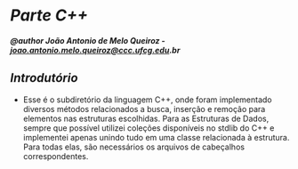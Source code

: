 # **_Parte C++_**
#### _@author João Antonio de Melo Queiroz - joao.antonio.melo.queiroz@ccc.ufcg.edu.br_

## _Introdutório_
* Esse é o subdiretório da linguagem C++, onde foram implementado diversos métodos relacionados a busca, inserção e remoção para elementos nas estruturas escolhidas. Para as Estruturas de Dados, sempre que possível utilizei coleções disponíveis no stdlib do C++ e implementei apenas unindo tudo em uma classe relacionada à estrutura. Para todas elas, são necessários os arquivos de cabeçalhos correspondentes. 
